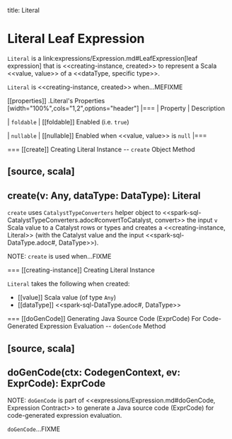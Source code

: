 title: Literal

# Literal Leaf Expression

`Literal` is a link:expressions/Expression.md#LeafExpression[leaf expression] that is <<creating-instance, created>> to represent a Scala <<value, value>> of a <<dataType, specific type>>.

`Literal` is <<creating-instance, created>> when...MEFIXME

[[properties]]
.Literal's Properties
[width="100%",cols="1,2",options="header"]
|===
| Property
| Description

| `foldable`
| [[foldable]] Enabled (i.e. `true`)

| `nullable`
| [[nullable]] Enabled when <<value, value>> is `null`
|===

=== [[create]] Creating Literal Instance -- `create` Object Method

[source, scala]
----
create(v: Any, dataType: DataType): Literal
----

`create` uses `CatalystTypeConverters` helper object to <<spark-sql-CatalystTypeConverters.adoc#convertToCatalyst, convert>> the input `v` Scala value to a Catalyst rows or types and creates a <<creating-instance, Literal>> (with the Catalyst value and the input <<spark-sql-DataType.adoc#, DataType>>).

NOTE: `create` is used when...FIXME

=== [[creating-instance]] Creating Literal Instance

`Literal` takes the following when created:

* [[value]] Scala value (of type `Any`)
* [[dataType]] <<spark-sql-DataType.adoc#, DataType>>

=== [[doGenCode]] Generating Java Source Code (ExprCode) For Code-Generated Expression Evaluation -- `doGenCode` Method

[source, scala]
----
doGenCode(ctx: CodegenContext, ev: ExprCode): ExprCode
----

NOTE: `doGenCode` is part of <<expressions/Expression.md#doGenCode, Expression Contract>> to generate a Java source code (ExprCode) for code-generated expression evaluation.

`doGenCode`...FIXME
